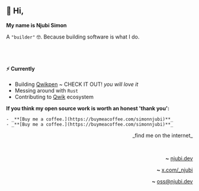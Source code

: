 ## 👋 Hi,

**My name is Njubi Simon**

A `"builder"` 🤓. Because building software is what I do.

<br>
<br>

#### ⚡ Currently

- Building [Qwikpen](https://qwikpen.com) ~ CHECK IT OUT! _you will love it_
- Messing around with `Rust`
- Contributing to [Qwik](https://qwik.dev) ecosystem

**If you think my open source work is worth an honest 'thank you':**
    
    - _**[Buy me a coffee.](https://buymeacoffee.com/simonnjubi)**_
    - _**[Buy me a coffee.](https://buymeacoffee.com/simonnjubi)**_

<p align="right">
    _find me on the internet_
</p>

<br>

<div align="right">

**~** [njubi.dev](https://njubi.dev/)

</div>

<div align="right">

**~** [x.com/_njubi](https://x.com/_njubi/)

</div>

<div align="right">

**~** [oss@njubi.dev](mailto:oss@njubi.dev)

</div>
